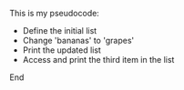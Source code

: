 This is my pseudocode:

* Define the initial list
* Change 'bananas' to 'grapes'
* Print the updated list
* Access and print the third item in the list

End